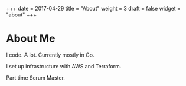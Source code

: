 +++
date = 2017-04-29
title = "About"
weight = 3
draft = false
widget = "about"
+++

# About Me
I code. A lot. Currently mostly in Go.

I set up infrastructure with AWS and Terraform.

Part time Scrum Master.
